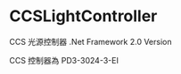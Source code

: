 CCSLightController
==================


CCS 光源控制器 .Net Framework 2.0 Version

CCS 控制器為
PD3-3024-3-EI
